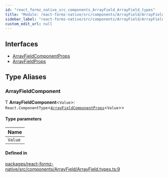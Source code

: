 ```yaml
---
id: "react_formz_native_src_components_ArrayField_ArrayField_types"
title: "Module: react-formz-native/src/components/ArrayField/ArrayField.types"
sidebar_label: "react-formz-native/src/components/ArrayField/ArrayField.types"
custom_edit_url: null
---
```


## Interfaces

- [ArrayFieldComponentProps](../interfaces/react_formz_native_src_components_ArrayField_ArrayField_types.ArrayFieldComponentProps.md)
- [ArrayFieldProps](../interfaces/react_formz_native_src_components_ArrayField_ArrayField_types.ArrayFieldProps.md)

## Type Aliases

### ArrayFieldComponent

Ƭ **ArrayFieldComponent**<`Value`\>: `React.ComponentType`<[`ArrayFieldComponentProps`](../interfaces/react_formz_native_src_components_ArrayField_ArrayField_types.ArrayFieldComponentProps.md)<`Value`\>\>

#### Type parameters

| Name |
| :------ |
| `Value` |

#### Defined in

[packages/react-formz-native/src/components/ArrayField/ArrayField.types.ts:9](https://github.com/ZerryStack/react-formz/blob/main/packages/react-formz-native/src/components/ArrayField/ArrayField.types.ts#L9)
